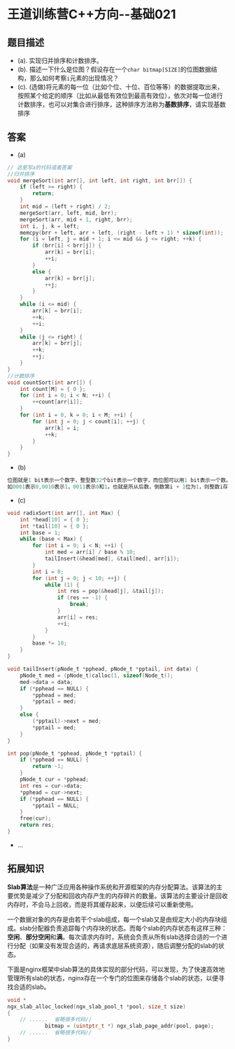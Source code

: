 # 王道训练营C++方向--基础021

## 题目描述

- (a). 实现归并排序和计数排序。
- (b). 描述一下什么是位图？假设存在一个`char bitmap[SIZE]`的位图数据结构，那么如何考察`i`元素的出现情况？
- (c). (选做)将元素的每一位（比如个位、十位、百位等等）的数据提取出来，按照某个给定的顺序（比如从最低有效位到最高有效位），依次对每一位进行计数排序，也可以对集合进行排序，这种排序方法称为**基数排序**，请实现基数排序

## 答案

- (a)

```c
// 这里写a的代码或者答案
//归并排序
void mergeSort(int arr[], int left, int right, int brr[]) {
	if (left >= right) {
		return;
	}
	int mid = (left + right) / 2;
	mergeSort(arr, left, mid, brr);
	mergeSort(arr, mid + 1, right, brr);
	int i, j, k = left;
	memcpy(brr + left, arr + left, (right - left + 1) * sizeof(int));
	for (i = left, j = mid + 1; i <= mid && j <= right; ++k) {
		if (brr[i] < brr[j]) {
			arr[k] = brr[i];
			++i;
		}
		else {
			arr[k] = brr[j];
			++j;
		}
	}
	while (i <= mid) {
		arr[k] = brr[i];
		++k;
		++i;
	}
	while (j <= right) {
		arr[k] = brr[j];
		++k;
		++j;
	}
}
//计数排序
void countSort(int arr[]) {
	int count[M] = { 0 };
	for (int i = 0; i < N; ++i) {
		++count[arr[i]];
	}
	for (int i = 0, k = 0; i < M; ++i) {
		for (int j = 0; j < count[i]; ++j) {
			arr[k] = i;
			++k;
		}
	}
}

```

- (b)

```C
位图就是1 bit表示一个数字，整型数32个bit表示一个数字，而位图可以用1 bit表示一个数。
如0001表示0,0010表示1，0011表示0和1。也就是所从后数，倒数第i + 1位为1，则整数i存在。
```

- (c)

```c
void radixSort(int arr[], int Max) {
	int *head[10] = { 0 };
	int *tail[10] = { 0 };
	int base = 1;
	while (base < Max) {
		for (int i = 0; i < N; ++i) {
			int med = arr[i] / base % 10;
			tailInsert(&head[med], &tail[med], arr[i]);
		}
		int i = 0;
		for (int j = 0; j < 10; ++j) {
			while (1) {
				int res = pop(&head[j], &tail[j]);
				if (res == -1) {
					break;
				}
				arr[i] = res;
				++i;
			}
		}
		base *= 10;
	}
}

void tailInsert(pNode_t *pphead, pNode_t *pptail, int data) {
	pNode_t med = (pNode_t)calloc(1, sizeof(Node_t));
	med->data = data;
	if (*pphead == NULL) {
		*pphead = med;
		*pptail = med;
	}
	else {
		(*pptail)->next = med;
		*pptail = med;
	}
}

int pop(pNode_t *pphead, pNode_t *pptail) {
	if (*pphead == NULL) {
		return -1;
	}
	pNode_t cur = *pphead;
	int res = cur->data;
	*pphead = cur->next;
	if (*pphead == NULL) {
		*pptail = NULL;
	}
	free(cur);
	return res;
}


```

- ...

## 拓展知识

**Slab算法**是一种广泛应用各种操作系统和开源框架的内存分配算法。该算法的主要优势是减少了分配和回收内存产生的内存碎片的数量。该算法的主要设计是回收内存时，不会马上回收，而是将其缓存起来，以便后续可以重新使用。

一个数据对象的内存是由若干个slab组成，每一个slab又是由规定大小的内存块组成。slab分配器负责追踪每个内存块的状态。而每个slab的内存状态有这样三种：**空闲**、**部分空闲**和**满**。每次请求内存时，系统会负责从所有slab选择合适的一个进行分配（如果没有发现合适的，再请求底层系统资源），随后调整分配的slab的状态。

下面是nginx框架中slab算法的具体实现的部分代码，可以发现，为了快速高效地管理所有slab的状态，nginx存在一个专门的位图来存储各个slab的状态，以便寻找合适的slab。

```c
void *
ngx_slab_alloc_locked(ngx_slab_pool_t *pool, size_t size)
{
	// ......  省略很多代码// 
            bitmap = (uintptr_t *) ngx_slab_page_addr(pool, page);
	// ......  省略很多代码//
}

```



